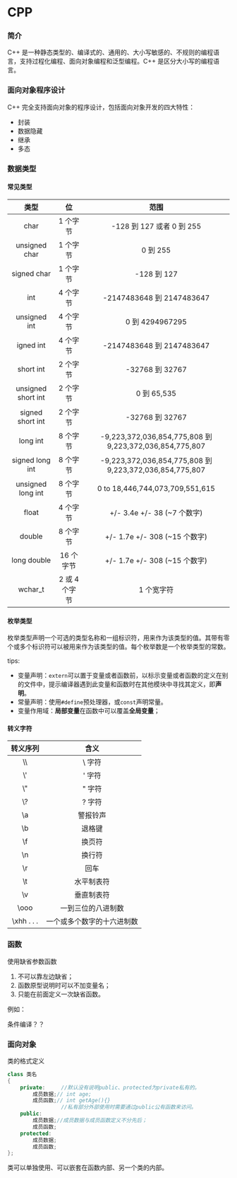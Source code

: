# CPP

### 简介
C++ 是一种静态类型的、编译式的、通用的、大小写敏感的、不规则的编程语言，支持过程化编程、面向对象编程和泛型编程。C++ 是区分大小写的编程语言。

### 面向对象程序设计
C++ 完全支持面向对象的程序设计，包括面向对象开发的四大特性：

* 封装
* 数据隐藏
* 继承
* 多态

### 数据类型

#### 常见类型

|类型       |       位      |            范围|
|:--:       |:--:           |   :--:           |
|char	    |1 个字节       |	-128 到 127 或者 0 到 255|
|unsigned char|	1 个字节    |	0 到 255|
|signed char|	1 个字节	|-128 到 127|
|int	    |4 个字节       |	-2147483648 到 2147483647|
|unsigned int|	4 个字节    |	0 到 4294967295|
|igned int  |	4 个字节    |	-2147483648 到 2147483647|
|short int  |	2 个字节    |	-32768 到 32767|
|unsigned short int|	2 个字节	|0 到 65,535|
|signed short int|	2 个字节|	-32768 到 32767|
|long int   |	8 个字节        |	-9,223,372,036,854,775,808 到 9,223,372,036,854,775,807|
|signed long int|	8 个字节|	-9,223,372,036,854,775,808 到 9,223,372,036,854,775,807|
|unsigned long int|	8 个字节|   0 to 18,446,744,073,709,551,615|
|float	    |4 个字节       |	+/- 3.4e +/- 38 (~7 个数字)|
|double	    |8 个字节       |	+/- 1.7e +/- 308 (~15 个数字)|
|long double|	16 个字节   |	+/- 1.7e +/- 308 (~15 个数字)|
|wchar_t	|2 或 4 个字节  |	1 个宽字符|

#### 枚举类型

枚举类型声明一个可选的类型名称和一组标识符，用来作为该类型的值。其带有零个或多个标识符可以被用来作为该类型的值。每个枚举数是一个枚举类型的常数。

tips:

* 变量声明：`extern`可以置于变量或者函数前，以标示变量或者函数的定义在别的文件中，提示编译器遇到此变量和函数时在其他模块中寻找其定义，即**声明**。
* 常量声明：使用`#define`预处理器，或`const`声明常量。
* 变量作用域：**局部变量**在函数中可以覆盖**全局变量**；

#### 转义字符

|转义序列	|含义|
|:--:       |:--:           |
|\\\	|\ 字符|
|\\'	|' 字符|
|\\"	|" 字符|
|\\?	|? 字符|
|\a	|警报铃声|
|\b	|退格键|
|\f	|换页符|
|\n	|换行符|
|\r	|回车|
|\t	|水平制表符|
|\v	|垂直制表符|
|\ooo	|一到三位的八进制数|
|\xhh . . .|	一个或多个数字的十六进制数|

### 函数

使用缺省参数函数
1. 不可以靠左边缺省；
2. 函数原型说明时可以不加变量名；
3. 只能在前面定义一次缺省函数。

例如：



条件编译？？



### 面向对象

类的格式定义

```c++
class 类名
{
    private:     //默认没有说明public、protected为private私有的。
        成员数据;// int age; 
        成员函数;// int getAge(){}
                 //私有部分外部使用时需要通过public公有函数来访问。
    public:
        成员数据;//成员数据与成员函数定义不分先后；
        成员函数;
    protected:
        成员数据;
        成员函数;
};
```
类可以单独使用、可以嵌套在函数内部、另一个类的内部。